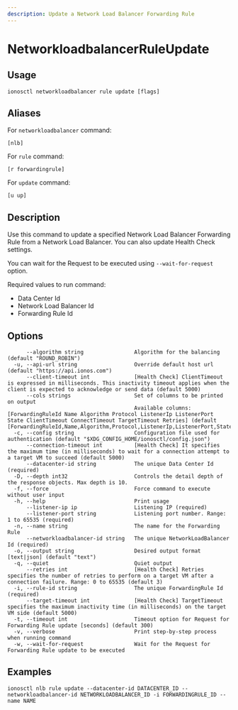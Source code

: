 ```yaml
---
description: Update a Network Load Balancer Forwarding Rule
---
```


# NetworkloadbalancerRuleUpdate

## Usage

```text
ionosctl networkloadbalancer rule update [flags]
```

## Aliases

For `networkloadbalancer` command:

```text
[nlb]
```

For `rule` command:

```text
[r forwardingrule]
```

For `update` command:

```text
[u up]
```

## Description

Use this command to update a specified Network Load Balancer Forwarding Rule from a Network Load Balancer. You can also update Health Check settings.

You can wait for the Request to be executed using `--wait-for-request` option.

Required values to run command:

* Data Center Id
* Network Load Balancer Id
* Forwarding Rule Id

## Options

```text
      --algorithm string                Algorithm for the balancing (default "ROUND_ROBIN")
  -u, --api-url string                  Override default host url (default "https://api.ionos.com")
      --client-timeout int              [Health Check] ClientTimeout is expressed in milliseconds. This inactivity timeout applies when the client is expected to acknowledge or send data (default 5000)
      --cols strings                    Set of columns to be printed on output 
                                        Available columns: [ForwardingRuleId Name Algorithm Protocol ListenerIp ListenerPort State ClientTimeout ConnectTimeout TargetTimeout Retries] (default [ForwardingRuleId,Name,Algorithm,Protocol,ListenerIp,ListenerPort,State])
  -c, --config string                   Configuration file used for authentication (default "$XDG_CONFIG_HOME/ionosctl/config.json")
      --connection-timeout int          [Health Check] It specifies the maximum time (in milliseconds) to wait for a connection attempt to a target VM to succeed (default 5000)
      --datacenter-id string            The unique Data Center Id (required)
  -D, --depth int32                     Controls the detail depth of the response objects. Max depth is 10.
  -f, --force                           Force command to execute without user input
  -h, --help                            Print usage
      --listener-ip ip                  Listening IP (required)
      --listener-port string            Listening port number. Range: 1 to 65535 (required)
  -n, --name string                     The name for the Forwarding Rule
      --networkloadbalancer-id string   The unique NetworkLoadBalancer Id (required)
  -o, --output string                   Desired output format [text|json] (default "text")
  -q, --quiet                           Quiet output
      --retries int                     [Health Check] Retries specifies the number of retries to perform on a target VM after a connection failure. Range: 0 to 65535 (default 3)
  -i, --rule-id string                  The unique ForwardingRule Id (required)
      --target-timeout int              [Health Check] TargetTimeout specifies the maximum inactivity time (in milliseconds) on the target VM side (default 5000)
  -t, --timeout int                     Timeout option for Request for Forwarding Rule update [seconds] (default 300)
  -v, --verbose                         Print step-by-step process when running command
  -w, --wait-for-request                Wait for the Request for Forwarding Rule update to be executed
```

## Examples

```text
ionosctl nlb rule update --datacenter-id DATACENTER_ID --networkloadbalancer-id NETWORKLOADBALANCER_ID -i FORWARDINGRULE_ID --name NAME
```

